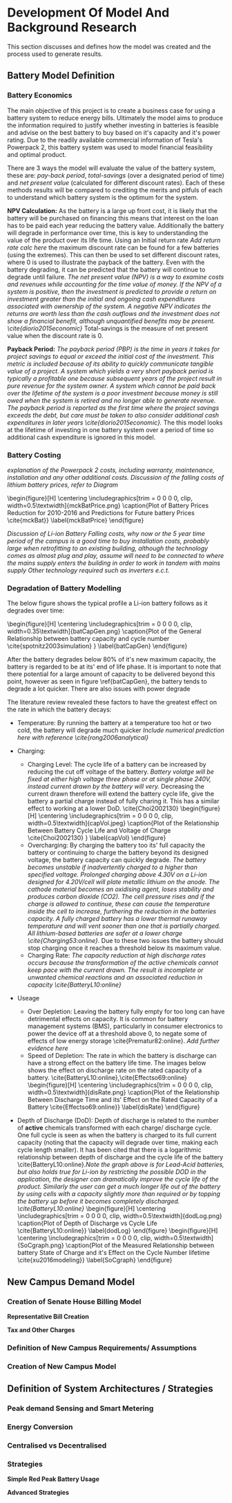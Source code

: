 
# Development Of Model And Background Research

This section discusses and defines how the model was created and the process used to generate results.

## Battery Model Definition

### Battery Economics
The main objective of this project is to create a business case for using a battery system to reduce energy bills. Ultimately the model aims to produce the information required to justify whether investing in batteries is feasible and advise on the best battery to buy based on it's capacity and it's power rating. Due to the readily available commercial information of Tesla's Powerpack 2, this battery system was used to model financial feasibility and  optimal product.

There are 3 ways the model will evaluate the value of the battery system, these are: *pay-back period*, *total-savings* (over a designated period of time) and *net present value* (calculated for different discount rates). Each of these methods results will be compared to crediting the merits and pitfuls of each to understand which battery system is the optimum for the system.

**NPV Calculation:**
As the battery is a large up front cost, it is likely that the battery will be purchased on financing this means that interest on the loan has to be paid each year reducing the battery value. Additionally the battery will degrade in performance over time, this is key to understanding the value of the product over its life time. Using an Initial return rate *Add return rate calc here* the maximum discount rate can be found for a few batteries (using the extremes). This can then be used to set different discount rates, where 0 is used to illustrate the payback of the battery. Even with the battery degrading, it can be predicted that the battery will continue to degrade until failure.
*The net present value (NPV) is a way to examine costs and revenues while accounting for the time value of money. If the NPV of a system is positive, then the investment is predicted to provide a return on investment greater than the initial and ongoing cash expenditures associated with ownership of the system. A negative NPV indicates the returns are worth less than the cash outflows and the investment does not show a financial benefit, although unquantified benefits may be present. \cite{diorio2015economic}*
Total-savings is the measure of net present value when the discount rate is 0.

**Payback Period:**
*The payback period (PBP) is the time in years it takes for project savings to equal or exceed the initial cost of the investment. This metric is included because of its ability to quickly communicate tangible value of a project. A system which yields a very short payback period is typically a profitable one because subsequent years of the project result in pure revenue for the system owner. A system which cannot be paid back over the lifetime of the system is a poor investment because money is still owed when the system is retired and no longer able to generate revenue. The payback period is reported as the first time where the project savings exceeds the debt, but care must be taken to also consider additional cash expenditures in later years \cite{diorio2015economic}.* The this model looks at the lifetime of investing in one battery system over a period of time so additional cash expenditure is ignored in this model.


### Battery Costing
*explanation of the Powerpack 2 costs, including warranty, maintenance, installation and any other additional costs. Discussion of the falling costs of lithium battery prices, refer to Diagram*

\begin{figure}[H]
  \centering
  \includegraphics[trim = 0 0 0 0, clip, width=0.5\textwidth]{mckBatPrice.png}
  \caption{Plot of Battery Prices Reduction for 2010-2016 and Predictions for Future battery Prices \cite{mckBat}}
  \label{mckBatPrice}
\end{figure}

*Discussion of Li-ion Battery Falling costs, why now or the 5 year time period of the campus is a good time to buy*
*installation costs, probably large when retrofitting to an existing building, although the technology comes as almost plug and play, assume will need to be connected to where the mains supply enters the building in order to work in tandem with mains supply*
*Other technology required such as inverters e.c.t.*


### Degradation of Battery Modelling

The below figure shows the typical profile a Li-ion battery follows as it degrades over time:

\begin{figure}[H]
  \centering
  \includegraphics[trim = 0 0 0 0, clip, width=0.35\textwidth]{batCapGen.png}
  \caption{Plot of the General Relationship between battery capacity and cycle number \cite{spotnitz2003simulation} }
  \label{batCapGen}
\end{figure}

After the battery degrades below 80\% of it's new maximum capacity, the battery is regarded to be at its' end of life phase. It is important to note that there potential for a large amount of capacity to be delivered beyond this point, however as seen in figure \ref{batCapGen}, the battery tends to degrade a lot quicker. There are also issues with power degrade

The literature review revealed these factors to have the greatest effect on the rate in which the battery decays:

- Temperature: By running the battery at a temperature too hot or two cold, the battery will degrade much quicker *Include numerical prediction here with reference \cite{rong2006analytical}*
- Charging:
    - Charging Level: The cycle life of a battery can be increased by reducing the cut off voltage of the battery. *Battery volatge will be fixed at either high voltage three phase or at single phase 240V, instead current drawn by the battery will very.* Decreasing the current drawn therefore will extend the battery cycle life, give the battery a partial charge instead of fully charing it. This has a similar effect to working at a lower DoD.
    \cite{Choi2002130}
    \begin{figure}[H]
    \centering
    \includegraphics[trim = 0 0 0 0, clip, width=0.5\textwidth]{capVol.jpeg}
    \caption{Plot of the Relationship Between Battery Cycle Life and Voltage of Charge \cite{Choi2002130} }
    \label{capVol}
    \end{figure}
    - Overcharging: By charging the battery too its' full capacity the battery or continuing to charge the battery beyond its designed voltage, the battery capacity can quickly degrade. *The battery becomes unstable if inadvertently charged to a higher than specified voltage. Prolonged charging above 4.30V on a Li-ion designed for 4.20V/cell will plate metallic lithium on the anode. The cathode material becomes an oxidising agent, loses stability and produces carbon dioxide (CO2). The cell pressure rises and if the charge is allowed to continue, these can cause the temperature inside the cell to increase, furthering the reduction in the batteries capacity. A fully charged battery has a lower thermal runaway temperature and will vent sooner than one that is partially charged. All lithium-based batteries are safer at a lower charge \cite{Charging53:online}.* Due to these two issues the battery should stop charging once it reaches a threshold below its maximum value.
    - Charging Rate: *The capacity reduction at high discharge rates occurs because the transformation of the active chemicals cannot keep pace with the current drawn. The result is incomplete or unwanted chemical reactions and an associated reduction in capacity \cite{BatteryL10:online}*

- Useage
    - Over Depletion: Leaving the battery fully empty for too long can have detrimental effects on capacity. It is common for battery management systems (BMS), particularly in consumer electronics to power the device off at a threshold above 0, to negate some of effects of low energy storage \cite{Prematur82:online}. *Add further evidence here*
    - Speed of Depletion: The rate in which the battery is discharge can have a strong effect on the battery life time. The images below shows the effect on discharge rate on the rated capacity of a battery.
     \cite{BatteryL10:online},\cite{Effectso69:online}
     \begin{figure}[H]
       \centering
       \includegraphics[trim = 0 0 0 0, clip, width=0.5\textwidth]{disRate.png}
       \caption{Plot of the Relationship Between Discharge Time and its' Effect on the Rated Capacity of a Battery \cite{Effectso69:online}}
       \label{disRate}
     \end{figure}

- Depth of Discharge (DoD): Depth of discharge is related to the number of **active** chemicals transformed with each charge/ discharge cycle. One full cycle is seen as when the battery is charged to its full current capacity (noting that the capacity will degrade over time, making each cycle length smaller). It has been cited that there is a logarithmic relationship between depth of discharge and the cycle life of the battery \cite{BatteryL10:online}.*Note the graph above is for Lead-Acid batteries, but also holds true for Li-ion by restricting the possible DOD in the application, the designer can dramatically improve the cycle life of the product. Similarly the user can get a much longer life out of the battery by using cells with a capacity slightly more than required or by topping the battery up before it becomes completely discharged. \cite{BatteryL10:online}*
    \begin{figure}[H]
      \centering
      \includegraphics[trim = 0 0 0 0, clip, width=0.5\textwidth]{dodLog.png}
      \caption{Plot of Depth of Discharge vs Cycle Life \cite{BatteryL10:online}}
      \label{dodLog}
    \end{figure}
  \begin{figure}[H]
    \centering
    \includegraphics[trim = 0 0 0 0, clip, width=0.5\textwidth]{SoCgraph.png}
    \caption{Plot of the Measured  Relationship between battery State of Charge and it's Effect on the Cycle Number lifetime \cite{xu2016modeling}}
    \label{SoCgraph}
  \end{figure}      


## New Campus Demand Model

### Creation of Senate House Billing Model

**Representative Bill Creation**

**Tax and Other Charges**

### Definition of New Campus Requirements/ Assumptions

### Creation of New Campus Model

## Definition of System Architectures / Strategies

### Peak demand Sensing and Smart Metering

### Energy Conversion

### Centralised vs Decentralised

### Strategies

**Simple Red Peak Battery Usage**

**Advanced Strategies**
